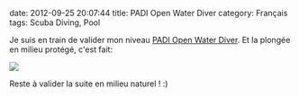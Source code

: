 date: 2012-09-25 20:07:44
title: PADI Open Water Diver
category: Français
tags: Scuba Diving, Pool

Je suis en train de valider mon niveau
[PADI Open Water Diver](http://amzn.com/B003JX0AUK/?tag=kevideld-20). Et la
plongée en milieu protégé, c'est fait:

![](/uploads/2012/padi-open-water-diver-photo.jpg)

Reste à valider la suite en milieu naturel ! :)
